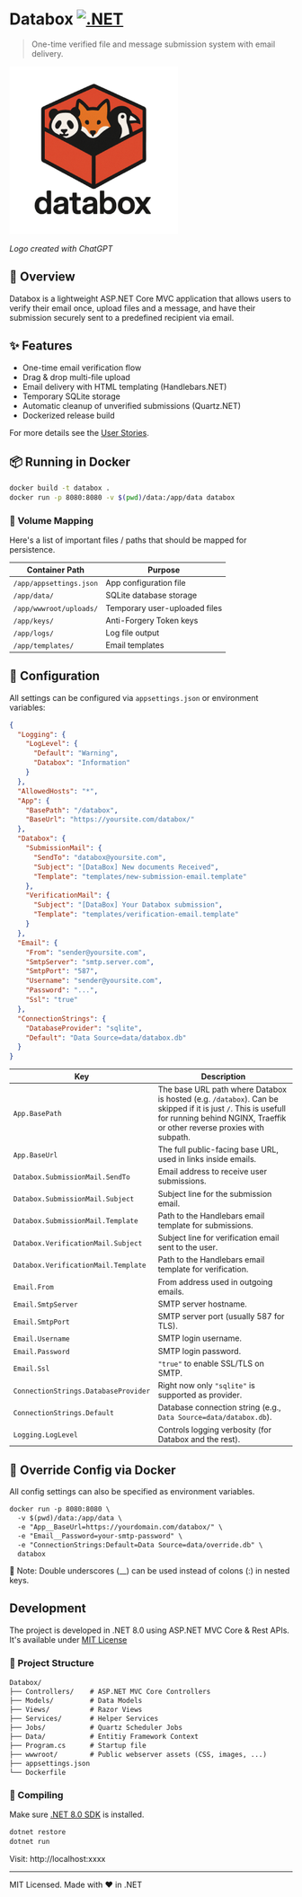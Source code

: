 # Databox [![.NET](https://github.com/knom/databox/actions/workflows/dotnet.yml/badge.svg)](https://github.com/knom/databox/actions/workflows/dotnet.yml)

> One-time verified file and message submission system with email delivery.

![databox logo](databox-logo.png)

*Logo created with ChatGPT*

## 🚀 Overview

Databox is a lightweight ASP.NET Core MVC application that allows users to verify their email once, upload files and a message, and have their submission securely sent to a predefined recipient via email.

## ✨ Features

- One-time email verification flow
- Drag & drop multi-file upload
- Email delivery with HTML templating (Handlebars.NET)
- Temporary SQLite storage
- Automatic cleanup of unverified submissions (Quartz.NET)
- Dockerized release build

For more details see the [User Stories](USERSTORIES).

## 📦 Running in Docker

```bash
docker build -t databox .
docker run -p 8080:8080 -v $(pwd)/data:/app/data databox
```

### 📁 Volume Mapping
Here's a list of important files / paths that should be mapped for persistence.

| Container Path          | Purpose                 |
| ----------------------- | ----------------------- |
| `/app/appsettings.json` | App configuration file  |
| `/app/data/`            | SQLite database storage |
| `/app/wwwroot/uploads/` | Temporary user-uploaded files |
| `/app/keys/`            | Anti-Forgery Token keys |
| `/app/logs/`            | Log file output         |
| `/app/templates/`       | Email templates         |


## 🔧 Configuration

All settings can be configured via `appsettings.json` or environment variables:

```json
{
  "Logging": {
    "LogLevel": {
      "Default": "Warning",
      "Databox": "Information"
    }
  },
  "AllowedHosts": "*",
  "App": {
    "BasePath": "/databox",
    "BaseUrl": "https://yoursite.com/databox/"
  },
  "Databox": {
    "SubmissionMail": {
      "SendTo": "databox@yoursite.com",
      "Subject": "[DataBox] New documents Received",
      "Template": "templates/new-submission-email.template"
    },
    "VerificationMail": {
      "Subject": "[DataBox] Your Databox submission",
      "Template": "templates/verification-email.template"
    }
  },
  "Email": {
    "From": "sender@yoursite.com",
    "SmtpServer": "smtp.server.com",
    "SmtpPort": "587",
    "Username": "sender@yoursite.com",
    "Password": "...",
    "Ssl": "true"
  },
  "ConnectionStrings": {
    "DatabaseProvider": "sqlite",
    "Default": "Data Source=data/databox.db"
  }
}
```

| Key                                  | Description                                                      |
| ------------------------------------ | ---------------------------------------------------------------- |
| `App.BasePath`                       | The base URL path where Databox is hosted (e.g. `/databox`). Can be skipped if it is just `/`. This is usefull for running behind NGINX, Traeffik or other reverse proxies with subpath. |
| `App.BaseUrl`                        | The full public-facing base URL, used in links inside emails.    |
| `Databox.SubmissionMail.SendTo`      | Email address to receive user submissions.                       |
| `Databox.SubmissionMail.Subject`     | Subject line for the submission email.                           |
| `Databox.SubmissionMail.Template`    | Path to the Handlebars email template for submissions.           |
| `Databox.VerificationMail.Subject`   | Subject line for verification email sent to the user.            |
| `Databox.VerificationMail.Template`  | Path to the Handlebars email template for verification.          |
| `Email.From`                         | From address used in outgoing emails.                            |
| `Email.SmtpServer`                   | SMTP server hostname.                                            |
| `Email.SmtpPort`                     | SMTP server port (usually 587 for TLS).                          |
| `Email.Username`                     | SMTP login username.                                             |
| `Email.Password`                     | SMTP login password.                                             |
| `Email.Ssl`                          | `"true"` to enable SSL/TLS on SMTP.                              |
| `ConnectionStrings.DatabaseProvider` | Right now only `"sqlite"` is supported as  provider.                       |
| `ConnectionStrings.Default`          | Database connection string (e.g., `Data Source=data/databox.db`). |
| `Logging.LogLevel`                   | Controls logging verbosity (for Databox and the rest).                                      |


## 🐳 Override Config via Docker
All config settings can also be specified as environment variables.
```
docker run -p 8080:8080 \
  -v $(pwd)/data:/app/data \
  -e "App__BaseUrl=https://yourdomain.com/databox/" \
  -e "Email__Password=your-smtp-password" \
  -e "ConnectionStrings:Default=Data Source=data/override.db" \
  databox
```
🔐 Note: Double underscores (__) can be used instead of colons (:) in nested keys.

## Development

The project is developed in .NET 8.0 using ASP.NET MVC Core & Rest APIs.
It's available under [MIT License](LICENSE)

### 📁 Project Structure

```
Databox/
├── Controllers/    # ASP.NET MVC Core Controllers
├── Models/         # Data Models
├── Views/          # Razor Views
├── Services/       # Helper Services
├── Jobs/           # Quartz Scheduler Jobs
├── Data/           # Entitiy Framework Context
├── Program.cs      # Startup file
├── wwwroot/        # Public webserver assets (CSS, images, ...)
├── appsettings.json
└── Dockerfile
```

### 🧪 Compiling

Make sure [.NET 8.0 SDK](https://dotnet.microsoft.com/en-us/download/dotnet/8.0) is installed.

```bash
dotnet restore
dotnet run
```

Visit: http\://localhost:xxxx

---

MIT Licensed. Made with ❤️ in .NET
